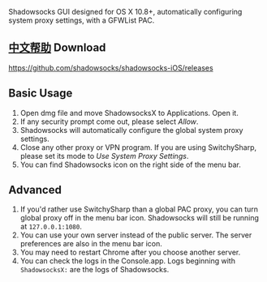 Shadowsocks GUI designed for OS X 10.8+, automatically configuring system proxy settings, with a GFWList PAC.

[中文帮助](https://github.com/shadowsocks/shadowsocks-iOS/wiki/Shadowsocks-for-OSX-%E5%B8%AE%E5%8A%A9)
Download
--------
https://github.com/shadowsocks/shadowsocks-iOS/releases

Basic Usage
-----------
1. Open dmg file and move ShadowsocksX to Applications. Open it.
2. If any security prompt come out, please select *Allow*.
3. Shadowsocks will automatically configure the global system proxy settings.
4. Close any other proxy or VPN program. If you are using SwitchySharp, please set its mode to *Use System Proxy Settings*.
5. You can find Shadowsocks icon on the right side of the menu bar.

Advanced
--------
1. If you'd rather use SwitchySharp than a global PAC proxy, you can turn global proxy off in the menu bar icon. Shadowsocks will still be running at `127.0.0.1:1080`.
2. You can use your own server instead of the public server. The server preferences are also in the menu bar icon.
3. You may need to restart Chrome after you choose another server.
4. You can check the logs in the Console.app. Logs beginning with `ShadowsocksX:` are the logs of Shadowsocks.
